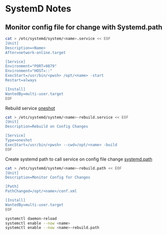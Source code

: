 # SystemD Notes


## Monitor config file for change with Systemd.path
```sh
cat > /etc/systemd/system/<name>.service << EOF
[Unit]
Description=<Name>
After=network-online.target

[Service]
Environment="PORT=9879"
Environment="HOST=::"
ExecStart=/usr/bin/<pwsh> /opt/<name> -start
Restart=always

[Install]
WantedBy=multi-user.target
EOF
```

Rebuild service [oneshot](https://www.redhat.com/sysadmin/systemd-oneshot-service)
```sh
cat > /etc/systemd/system/<name>-rebuild.service << EOF
[Unit]
Description=Rebuild on Config Changes

[Service]
Type=oneshot
ExecStart=/usr/bin/<pwsh> --cwd=/opt/<name> -build
EOF
```
Create systemd path to call service on config file change [systemd.path](https://www.freedesktop.org/software/systemd/man/systemd.path.html)
```sh
cat > /etc/systemd/system/<name>-rebuild.path << EOF
[Unit]
Description=Monitor Config for Changes

[Path]
PathChanged=/opt/<name>/conf.xml

[Install]
WantedBy=multi-user.target
EOF
```
```sh
systemctl daemon-reload
systemctl enable --now <name>
systemctl enable --now <name>-rebuild.path
```